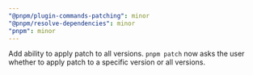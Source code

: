 ```yaml
---
"@pnpm/plugin-commands-patching": minor
"@pnpm/resolve-dependencies": minor
"pnpm": minor
---
```


Add ability to apply patch to all versions. `pnpm patch` now asks the user whether to apply patch to a specific version or all versions.
